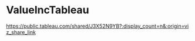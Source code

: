 # ValueIncTableau

https://public.tableau.com/shared/J3X52N9YB?:display_count=n&:origin=viz_share_link
